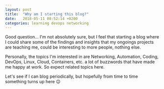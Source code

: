 ```yaml
---
layout: post
title:  "Why am I starting this blog?"
date:   2018-05-11 08:52:14 +0200
categories: learning devops networking
---
```


Good question... I'm not absolutely sure, but I feel that starting a blog where I could share some of the findings and insights that my ongoings projects are teaching me, could be interesting to more people, nothing else.

Personally, the topics I'm interested in are Networking, Automation, Coding, DevOps, Linux, Cloud, Containers, etc. a lot of buzzwords that have made me happy at work. So expect related topics here.

Let's see if I can blog periodically, but hopefully from time to time something turns up here 😉
